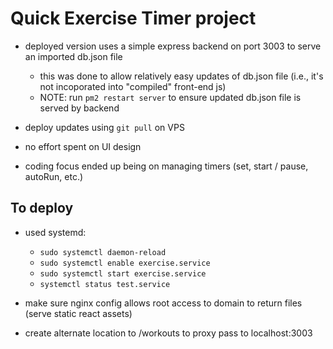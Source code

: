 # Quick Exercise Timer project

- deployed version uses a simple express backend on port 3003 to serve an imported db.json file

  - this was done to allow relatively easy updates of db.json file (i.e., it's not incoporated into "compiled" front-end js)
  - NOTE: run `pm2 restart server` to ensure updated db.json file is served by backend

- deploy updates using `git pull` on VPS

- no effort spent on UI design
- coding focus ended up being on managing timers (set, start / pause, autoRun, etc.)

## To deploy

- used systemd:

  - `sudo systemctl daemon-reload`
  - `sudo systemctl enable exercise.service`
  - `sudo systemctl start exercise.service`
  - `systemctl status test.service`

- make sure nginx config allows root access to domain to return files (serve static react assets)
- create alternate location to /workouts to proxy pass to localhost:3003
